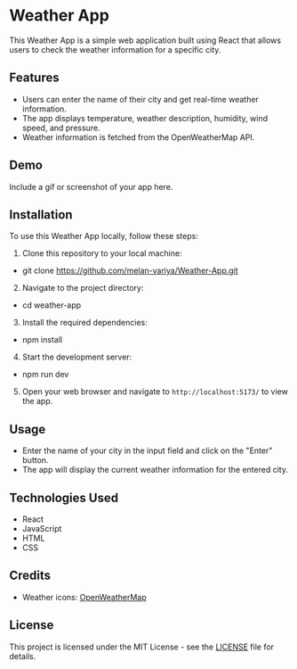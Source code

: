 # Weather App

This Weather App is a simple web application built using React that allows users to check the weather information for a specific city.

## Features

- Users can enter the name of their city and get real-time weather information.
- The app displays temperature, weather description, humidity, wind speed, and pressure.
- Weather information is fetched from the OpenWeatherMap API.

## Demo

Include a gif or screenshot of your app here.

## Installation

To use this Weather App locally, follow these steps:

1. Clone this repository to your local machine:
- git clone https://github.com/melan-variya/Weather-App.git

2. Navigate to the project directory:
- cd weather-app

3. Install the required dependencies:
- npm install

4. Start the development server:
- npm run dev

5. Open your web browser and navigate to `http://localhost:5173/` to view the app.

## Usage

- Enter the name of your city in the input field and click on the "Enter" button.
- The app will display the current weather information for the entered city.

## Technologies Used

- React
- JavaScript
- HTML
- CSS

## Credits

- Weather icons: [OpenWeatherMap](https://openweathermap.org/weather-conditions)

## License

This project is licensed under the MIT License - see the [LICENSE](LICENSE) file for details.



